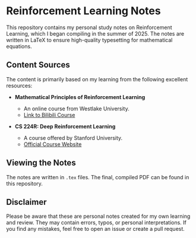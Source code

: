 # Reinforcement Learning Notes

This repository contains my personal study notes on Reinforcement Learning, which I began compiling in the summer of 2025. The notes are written in LaTeX to ensure high-quality typesetting for mathematical equations.

## Content Sources

The content is primarily based on my learning from the following excellent resources:

*   **Mathematical Principles of Reinforcement Learning**
    *   An online course from Westlake University.
    *   [Link to Bilibili Course](https://www.bilibili.com/video/BV1sd4y167NS/)

*   **CS 224R: Deep Reinforcement Learning**
    *   A course offered by Stanford University.
    *   [Official Course Website](https://cs224r.stanford.edu/)

## Viewing the Notes

The notes are written in `.tex` files. The final, compiled PDF can be found in this repository.


## Disclaimer

Please be aware that these are personal notes created for my own learning and review. They may contain errors, typos, or personal interpretations. If you find any mistakes, feel free to open an issue or create a pull request.